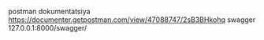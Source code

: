 postman dokumentatsiya https://documenter.getpostman.com/view/47088747/2sB3BHkohq
swagger  127.0.0.1:8000/swagger/
